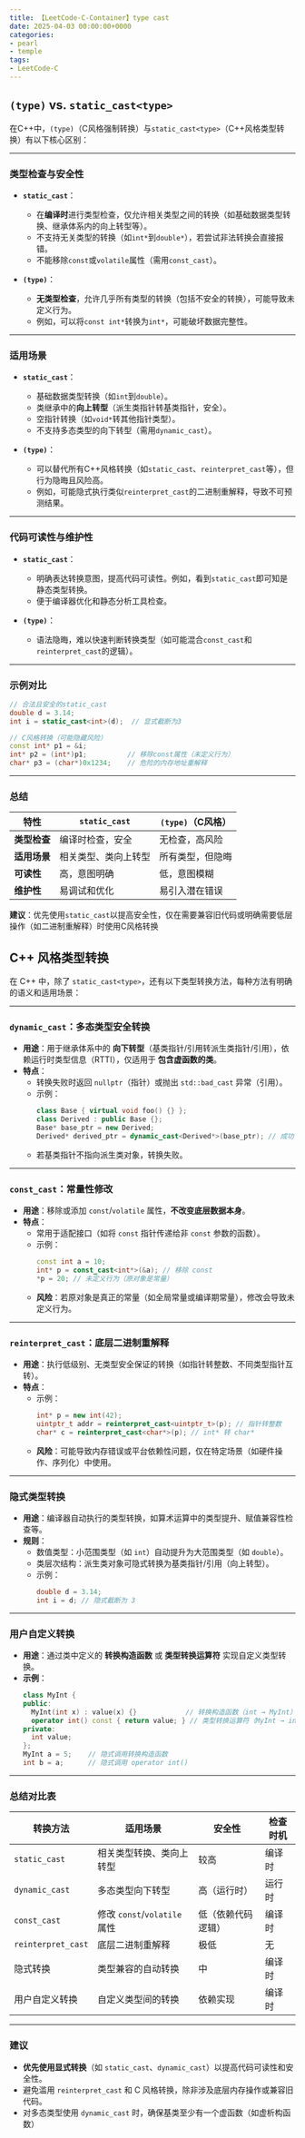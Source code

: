 ```yaml
---
title: 【LeetCode-C-Container】type cast
date: 2025-04-03 00:00:00+0000
categories: 
- pearl
- temple
tags:
- LeetCode-C
---
```

## `(type)` vs. `static_cast<type>`
在C++中，`(type)`（C风格强制转换）与`static_cast<type>`（C++风格类型转换）有以下核心区别：

---

### **类型检查与安全性**
- **`static_cast`**：
  - 在**编译时**进行类型检查，仅允许相关类型之间的转换（如基础数据类型转换、继承体系内的向上转型等）。
  - 不支持无关类型的转换（如`int*`到`double*`），若尝试非法转换会直接报错。
  - 不能移除`const`或`volatile`属性（需用`const_cast`）。

- **`(type)`**：
  - **无类型检查**，允许几乎所有类型的转换（包括不安全的转换），可能导致未定义行为。
  - 例如，可以将`const int*`转换为`int*`，可能破坏数据完整性。

---

### **适用场景**
- **`static_cast`**：
  - 基础数据类型转换（如`int`到`double`）。
  - 类继承中的**向上转型**（派生类指针转基类指针，安全）。
  - 空指针转换（如`void*`转其他指针类型）。
  - 不支持多态类型的向下转型（需用`dynamic_cast`）。

- **`(type)`**：
  - 可以替代所有C++风格转换（如`static_cast`、`reinterpret_cast`等），但行为隐晦且风险高。
  - 例如，可能隐式执行类似`reinterpret_cast`的二进制重解释，导致不可预测结果。

---

### **代码可读性与维护性**
- **`static_cast`**：
  - 明确表达转换意图，提高代码可读性。例如，看到`static_cast`即可知是静态类型转换。
  - 便于编译器优化和静态分析工具检查。

- **`(type)`**：
  - 语法隐晦，难以快速判断转换类型（如可能混合`const_cast`和`reinterpret_cast`的逻辑）。

---

### **示例对比**
```cpp
// 合法且安全的static_cast
double d = 3.14;
int i = static_cast<int>(d);  // 显式截断为3

// C风格转换（可能隐藏风险）
const int* p1 = &i;
int* p2 = (int*)p1;          // 移除const属性（未定义行为）
char* p3 = (char*)0x1234;    // 危险的内存地址重解释
```

---

### 总结
| 特性               | `static_cast`          | `(type)`（C风格）       |
|--------------------|------------------------|------------------------|
| **类型检查**       | 编译时检查，安全       | 无检查，高风险         |
| **适用场景**       | 相关类型、类向上转型   | 所有类型，但隐晦      |
| **可读性**         | 高，意图明确           | 低，意图模糊          |
| **维护性**         | 易调试和优化           | 易引入潜在错误        |

**建议**：优先使用`static_cast`以提高安全性，仅在需要兼容旧代码或明确需要低层操作（如二进制重解释）时使用C风格转换

## C++ 风格类型转换
在 C++ 中，除了 `static_cast<type>`，还有以下类型转换方法，每种方法有明确的语义和适用场景：

---

### **`dynamic_cast`：多态类型安全转换**
- **用途**：用于继承体系中的 **向下转型**（基类指针/引用转派生类指针/引用），依赖运行时类型信息（RTTI），仅适用于 **包含虚函数的类**。
- **特点**：
  - 转换失败时返回 `nullptr`（指针）或抛出 `std::bad_cast` 异常（引用）。
  - 示例：
    ```cpp
    class Base { virtual void foo() {} };
    class Derived : public Base {};
    Base* base_ptr = new Derived;
    Derived* derived_ptr = dynamic_cast<Derived*>(base_ptr); // 成功
    ```
  - 若基类指针不指向派生类对象，转换失败。

---

### **`const_cast`：常量性修改**
- **用途**：移除或添加 `const`/`volatile` 属性，**不改变底层数据本身**。
- **特点**：
  - 常用于适配接口（如将 `const` 指针传递给非 `const` 参数的函数）。
  - 示例：
    ```cpp
    const int a = 10;
    int* p = const_cast<int*>(&a); // 移除 const
    *p = 20; // 未定义行为（原对象是常量）
    ```
  - **风险**：若原对象是真正的常量（如全局常量或编译期常量），修改会导致未定义行为。

---

### **`reinterpret_cast`：底层二进制重解释**
- **用途**：执行低级别、无类型安全保证的转换（如指针转整数、不同类型指针互转）。
- **特点**：
  - 示例：
    ```cpp
    int* p = new int(42);
    uintptr_t addr = reinterpret_cast<uintptr_t>(p); // 指针转整数
    char* c = reinterpret_cast<char*>(p); // int* 转 char*
    ```
  - **风险**：可能导致内存错误或平台依赖性问题，仅在特定场景（如硬件操作、序列化）中使用。

---

### **隐式类型转换**
- **用途**：编译器自动执行的类型转换，如算术运算中的类型提升、赋值兼容性检查等。
- **规则**：
  - 数值类型：小范围类型（如 `int`）自动提升为大范围类型（如 `double`）。
  - 类层次结构：派生类对象可隐式转换为基类指针/引用（向上转型）。
  - 示例：
    ```cpp
    double d = 3.14;
    int i = d; // 隐式截断为 3
    ```

---

### **用户自定义转换**
- **用途**：通过类中定义的 **转换构造函数** 或 **类型转换运算符** 实现自定义类型转换。
- **示例**：
  ```cpp
  class MyInt {
  public:
    MyInt(int x) : value(x) {}            // 转换构造函数（int → MyInt）
    operator int() const { return value; } // 类型转换运算符（MyInt → int）
  private:
    int value;
  };
  MyInt a = 5;    // 隐式调用转换构造函数
  int b = a;      // 隐式调用 operator int()
  ```

---

### 总结对比表
| 转换方法         | 适用场景                          | 安全性       | 检查时机   |
|------------------|-----------------------------------|-------------|------------|
| `static_cast`    | 相关类型转换、类向上转型          | 较高        | 编译时     |
| `dynamic_cast`   | 多态类型向下转型                  | 高（运行时）| 运行时     |
| `const_cast`     | 修改 `const`/`volatile` 属性      | 低（依赖代码逻辑）| 编译时 |
| `reinterpret_cast`| 底层二进制重解释                 | 极低        | 无         |
| 隐式转换         | 类型兼容的自动转换               | 中          | 编译时     |
| 用户自定义转换   | 自定义类型间的转换                | 依赖实现    | 编译时     |

---

### 建议
- **优先使用显式转换**（如 `static_cast`、`dynamic_cast`）以提高代码可读性和安全性。
- 避免滥用 `reinterpret_cast` 和 C 风格转换，除非涉及底层内存操作或兼容旧代码。
- 对多态类型使用 `dynamic_cast` 时，确保基类至少有一个虚函数（如虚析构函数）
